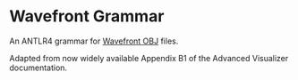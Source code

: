 # Wavefront Grammar

An ANTLR4 grammar for [Wavefront OBJ](https://en.wikipedia.org/wiki/Wavefront_.obj_file) files.

Adapted from now widely available Appendix B1 of the Advanced Visualizer documentation.
